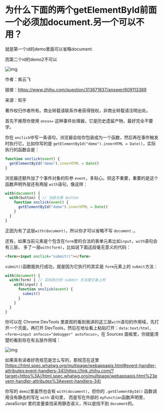 # 为什么下面的两个getElementById前面一个必须加document.另一个可以不用？

就是第一个id的demo里面可以省略document.

而第二个id的demo2不可以

![img](https://pic4.zhimg.com/v2-3a8e84289916b370f0db234d55378b1f_b.png)









作者：紫云飞

链接：https://www.zhihu.com/question/313671837/answer/609113389

来源：知乎

著作权归作者所有。商业转载请联系作者获得授权，非商业转载请注明出处。





首先不推荐你使用 `onxxx=` 这种事件处理器，它是历史遗留产物，最好完全不要学。

你在 `onclick`中写一条语句，浏览器会给你包装成为一个函数，然后再在事件触发时执行它。比如你写的是 `getElementById("demo").innerHTML = Date()`，实际执行的函数会是：

```js
function onclick(event) {
  getElementById("demo").innerHTML = Date()
}
```

浏览器还额外加了个事件对象的形参 `event`，多贴心。但这不重要，重要的是这个函数声明外层还有两层 `with`语句，像这样： 

```js
with(document) {
  with(button) { // 当前元素 button
    function onclick(event) {
      getElementById("demo").innerHTML = Date()
    }
  }
}
```

正因为有了这层`with(document)`，所以你才可以省略不写 `document.`。

还有，如果当前元素是个包含在`form`里的合法的表单元素比如`input`，`with`语句会有三层， 多了一层`with(form)`，比如说下面这段毫无意义的代码：

```html
<form><input onclick="submit()"></form>
```

`submit()`函数能执行成功，就是因为它执行的其实是 `form`元素上的 `submit`方法：

```js
with(document) {
  with(form) { // 实际执行的 submit 方法是它身上的 
    with(input) {
      function onclick(event) {
        submit()
      }
    }
  }
}
```

你可以在 Chrome DevTools 里直观的看到我讲的这三层`with`语句的作用域，先打开一个页面，再打开 DevTools，然后在地址看上粘贴打开：`data:text/html,<form><input onfocus="debugger" autofocus>`，在 Sources 面板里，你就能清楚的看到存在有五层作用域：

![img](https://pic4.zhimg.com/80/v2-56273cfc75f41999b6aa231008a632e1_hd.jpg)

 如果真有读者好奇规范是怎么写的，那规范在这里 [https://html.spec.whatwg.org/multipage/webappapis.html#event-handler-attributes:event-handlers-34](https://link.zhihu.com/?target=https%3A//html.spec.whatwg.org/multipage/webappapis.html%23event-handler-attributes%3Aevent-handlers-34)

你写的 `demo2`里虽然也会有 `with(document)`，但你的 `.getElementById()` 函数调用没有静态的写在 `with` 语句里， 而是写在外部的 `myFunction`函数声明里，JavaScript 里的变量查找采用静态语义，所以是找不到 `document`的。 